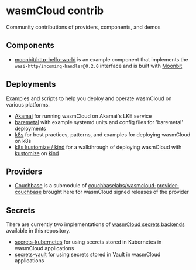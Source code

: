 # wasmCloud contrib

Community contributions of providers, components, and demos

## Components

- [moonbit/http-hello-world](./components/moonbit/http-hello-world/) is an example component that implements the `wasi-http/incoming-handler@0.2.0` interface and is built with [Moonbit](https://www.moonbitlang.com/)

## Deployments

Examples and scripts to help you deploy and operate wasmCloud on various platforms.

- [Akamai](./deploy/akamai/) for running wasmCloud on Akamai's LKE service
- [baremetal](./deploy/baremetal) with example systemd units and config files for 'baremetal' deployments
- [k8s](./deploy/k8s) for best practices, patterns, and examples for deploying wasmCloud on k8s
- [k8s kustomize / kind](./deploy/k8s/kustomize/) for a walkthrough of deploying wasmCloud with [kustomize](https://kubectl.docs.kubernetes.io/installation/kustomize/) on [kind](https://kind.sigs.k8s.io/docs/user/quick-start/)

## Providers

- [Couchbase](./providers/couchbase/) is a submodule of [couchbaselabs/wasmcloud-provider-couchbase](https://github.com/couchbaselabs/wasmcloud-provider-couchbase) brought here for wasmCloud signed releases of the provider

## Secrets

There are currently two implementations of [wasmCloud secrets backends](https://wasmcloud.com/docs/deployment/security/secrets#implementing-a-secrets-backend) available in this repository.

- [secrets-kubernetes](./secrets/secrets-kubernetes/) for using secrets stored in Kubernetes in wasmCloud applications
- [secrets-vault](./secrets/secrets-vault/) for using secrets stored in Vault in wasmCloud applications
